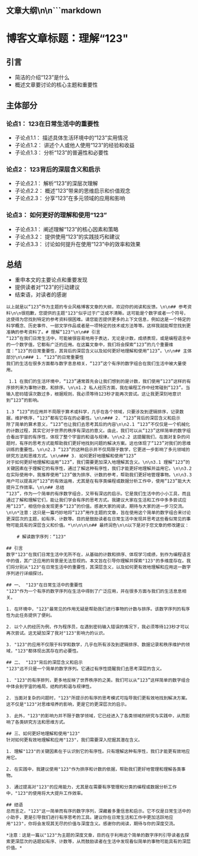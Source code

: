 ## 文章大纲\n\n```markdown
    
# 博客文章标题：理解“123"

## 引言
* 简洁的介绍“123”是什么
* 概述文章要讨论的核心主题和重要性

## 主体部分

### 论点1： 123在日常生活中的重要性
* 子论点1.1： 描述具体生活环境中的“123”实用情况
* 子论点1.2： 讲述个人或他人使用“123”的经验和收益
* 子论点1.3： 分析“123”的普遍性和必要性

### 论点2： 123背后的深层含义和启示
* 子论点2.1： 解析“123”的深层次理解
* 子论点2.2： 概述“123”带来的思维启示和价值观念
* 子论点2.3： 分享“123”在多元领域的应用和影响

### 论点3： 如何更好的理解和使用“123”
* 子论点3.1： 阐述理解“123”的核心因素和策略
* 子论点3.2： 提供使用“123”的实践技巧和建议
* 子论点3.3： 讨论如何提升在使用“123”中的效率和效果       

## 总结
* 重申本文的主要论点和重要发现
* 提供读者对“123”的行动建议
* 结束语，对读者的感谢

```
以上就是以“123”作为主题的专业风格博客文章的大纲，欢迎你的阅读和反馈。\n\n## 参考资料\n\n很抱歉，您提供的主题"123"似乎过于广泛或不清晰。这可能是个数字或者一个符号，这使得为您找到特定的参考资料很困难。请您能否提供更多的上下文信息，例如这是一个特定的科学概念、历史事件、一部文学作品或者是一项特定的技术或方法等等。这样我就能帮您找到更准确的参考资料了。# 理解“123"\n\n## 引言
“123”在我们日常生活中，可能被很容易地用于表达，无论是计数，成绩表现，或是编程语言中的一个数字值，它都有广泛的应用。在这篇文章中，我们将会探索“123”的几个重要维度：“123”的日常重要性，其背后的深层含义以及如何更好地理解和使用“123”。\n\n## 主体部分\n\n### 1. “123”的日常重要性
我们的生活在很多方面都与数字息息相关，“123”这个有序的数字组合在我们生活中被大量使用。
     
 1.1 在我们的生活环境中，“123”通常首先会让我们想到的是计数，我们使用“123”这样的有序排列来为事物计数，和排序。\n\n1.2 私人经历方面，我在编程工作中经常碰到“123”。当输入密码错误次数过多，根据规则，我必须等待123秒才能再次尝试。这让我更深刻地意识到“123”的影响。
   
1.3 “123”的应用并不局限于算术或科学，几乎在各个领域，只要涉及到逻辑排序，记录数据，维护秩序，“123”都有它存在的必要性。\n\n### 2. “123”背后的深层含义和启示
除了简单的算术意义，“123”也让我们去思考其后的内容\n\n2.1 “123”不仅仅是一个机械化的计数过程，其实它对于世界的秩序有深远的意义。由此，我们可以从“123”这样简单的数字组合看出宇宙的有序性，体现了整个宇宙的和谐与规律。\n\n2.2 这提醒我们，在面对复杂的问题时，有序的思考方式能帮助我们更好地找到问题的解决方案。这也体现了“123”对我们的思维训练的重要性。\n\n2.3 “123”的这种启示并不仅局限于数学，它更进一步影响了多元领域的研究方法和思维方式。\n\n### 3. 如何更好地理解和使用“123”
对于如何更好地理解和运用“123”，我们需要更加深入地理解其含义。\n\n3.1 理解“123”的关键因素在于理解它的有序性，通过了解这种有序性，我们才能更好地理解并运用它。\n\n3.2 在实际使用中，我推荐使用“123”做为排序、计数的参考，帮助我们更好地管理事物。\n\n3.3 用户可以提高对“123”的有效运用，尤其是在有序类编程或数据分析工作中，使用“123”能大大提升工作效率。\n\n## 总结
“123”，作为一个简单的有序数字组合，又带有深远的启示。它是我们生活中的小小工具，而且通过了解和理解它们，能让我们学会有序的思考方式。我建议大家在生活和工作中多多尝试应用“123”，相信你会发现更多“123”的价值。感谢大家的阅读，期待与大家的进一步习交流。\n\n*注意：这只是一篇巧妙地将“123”用作主题的文章，旨在使用这个简单的数字组合来讨论更深层次的主题，如有序、计数等。目的是鼓励读者在日常生活中发现并思考这些看似常见的事物可能具有的深层含义和价值。*\n\n\n\n## 最终润色\n\n以下是对于您文章的修改建议：

    # 解读数字序列：“123"

## 引言
数字"123"在我们日常生活中无所不在，从基础的计数和排序、体现学习成绩，到作为编程语言中的值，其广泛应用的背景是无法忽视的。本文旨在引导你理解并探索"123"的多维度存在。我们将分别从"123"在日常生活中的重要性，其深层含义，以及如何更有效地理解和应用这一数字序列进行详细探讨。

## 一、 "123"在日常生活中的重要性
"123"作为一个有序的数字序列在生活中得到了广泛应用，并在很多方面与我们的生活息息相关。

1. 在环境中，"123"最常见的作用无疑是帮助我们进行事物的计数与排序。该数字序列的有序性为此任务提供了便利。

2. 以个人的经历为例，作为程序员，在遇到密码输入错误的情况下，我必须等待123秒才可以再次尝试。这无疑加深了我对"123"影响力的认识。

3. "123"的应用不仅限于科学和数学，几乎在所有涉及到逻辑排序、数据记录和秩序维护的领域，"123"都体现出其存在的必要性。

## 二、 "123"背后的深层含义和启示
"123"远不只是一个简单的数字序列。它通过有序性提醒我们去思考深层的含义。

1. "123"的有序排列，更多地反映了世界秩序的之美。我们可以从“123”这样简单的数字组合中体会到宇宙的格局，结构的和谐与规律性。

2. 当面对复杂的问题时，"123"所提示的有序的思考模式可指导我们更有效地找到解决方案。这不仅是"123"对思维培养的影响，更是它的更深层次的启示。

3. 此外，"123"的影响力并不限于数学领域，它已经进入了各类领域的研究与实践中，从而影响了各类研究方法和思维方式。

## 三、如何更好地理解和使用"123"
针对如何更有效地理解和应用"123"，我们需要深入挖掘其潜在含义。

1. 理解"123"的关键因素在于认识到它的有序性。只有理解这种有序性，我们才能更有效地应用它。

2. 在实践中，我建议使用"123"作为排序和计数的依据，帮助我们更好地管理和理解各类事物。

3. 通过提高对"123"的应用能力，尤其是在需要有序管理和分类的编程或数据分析工作中，"123"的使用将大大提升工作效率。

## 结语
总而言之，"123"这一简单而有序的数字序列，深藏着多重信息和启示。它不仅是日常生活中的小助手，更是引导我们进行有序思考的工具。建议你在日常生活和工作中更加活跃地应用"123"，你将会发现其无尽的价值与深度含义。感谢你的阅读，期待与你的深度交流。

*注意：这是一篇以"123"为主题的深度文章，目的在于利用这个简单的数字序列引导读者去探索更深层次的话题如有序、计数等，从而鼓励读者在生活中发现看似简单的事物可能具有的深层价值。*